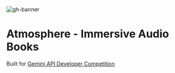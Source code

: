 ![gh-banner](https://github.com/user-attachments/assets/093a37cf-c353-4ec2-96e8-7228ed6e7d1e)

# Atmosphere - Immersive Audio Books

Built for [Gemini API Developer Competition](https://ai.google.dev/competition)
